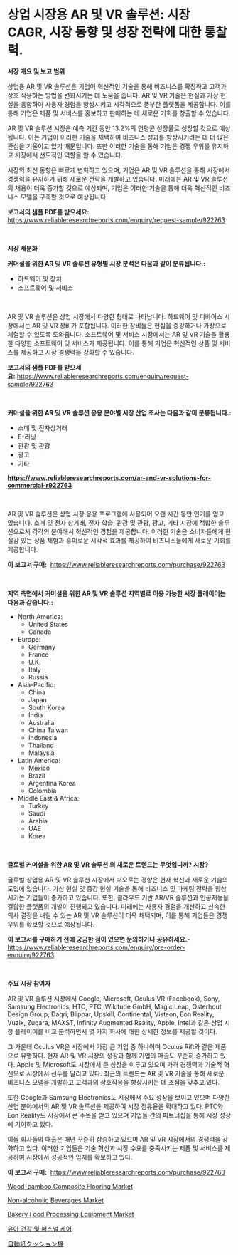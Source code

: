 <p><h1>상업 시장용 AR 및 VR 솔루션: 시장 CAGR, 시장 동향 및 성장 전략에 대한 통찰력.</h1></p><p><strong>시장 개요 및 보고 범위</strong></p>
<p><p>상업용 AR 및 VR 솔루션은 기업이 혁신적인 기술을 통해 비즈니스를 확장하고 고객과 상호 작용하는 방법을 변화시키는 데 도움을 줍니다. AR 및 VR 기술은 현실과 가상 현실을 융합하여 사용자 경험을 향상시키고 시각적으로 풍부한 플랫폼을 제공합니다. 이를 통해 기업은 제품 및 서비스를 홍보하고 판매하는 데 새로운 기회를 창출할 수 있습니다.</p><p>AR 및 VR 솔루션 시장은 예측 기간 동안 13.2%의 연평균 성장률로 성장할 것으로 예상됩니다. 이는 기업이 이러한 기술을 채택하여 비즈니스 성과를 향상시키려는 데 더 많은 관심을 기울이고 있기 때문입니다. 또한 이러한 기술을 통해 기업은 경쟁 우위를 유지하고 시장에서 선도적인 역할을 할 수 있습니다.</p><p>시장의 최신 동향은 빠르게 변화하고 있으며, 기업은 AR 및 VR 솔루션을 통해 시장에서 경쟁력을 유지하기 위해 새로운 전략을 개발하고 있습니다. 미래에는 AR 및 VR 솔루션의 채용이 더욱 증가할 것으로 예상되며, 기업은 이러한 기술을 통해 더욱 혁신적인 비즈니스 모델을 구축할 것으로 예상됩니다.</p></p>
<p><strong>보고서의 샘플 PDF를 받으세요:</strong> <a href="https://www.reliableresearchreports.com/enquiry/request-sample/922763">https://www.reliableresearchreports.com/enquiry/request-sample/922763</a></p>
<p>&nbsp;</p>
<p><strong>시장 세분화</strong></p>
<p><strong>커머셜을 위한 AR 및 VR 솔루션 유형별 시장 분석은 다음과 같이 분류됩니다.:</strong></p>
<p><ul><li>하드웨어 및 장치</li><li>소프트웨어 및 서비스</li></ul></p>
<p>&nbsp;</p>
<p><p>AR 및 VR 솔루션은 상업 시장에서 다양한 형태로 나타납니다. 하드웨어 및 디바이스 시장에서는 AR 및 VR 장비가 포함됩니다. 이러한 장비들은 현실을 증강하거나 가상으로 체험할 수 있도록 도와줍니다. 소프트웨어 및 서비스 시장에서는 AR 및 VR 기술을 활용한 다양한 소프트웨어 및 서비스가 제공됩니다. 이를 통해 기업은 혁신적인 상품 및 서비스를 제공하고 시장 경쟁력을 강화할 수 있습니다.</p></p>
<p><strong>보고서의 샘플 PDF를 받으세요:</strong>&nbsp;<a href="https://www.reliableresearchreports.com/enquiry/request-sample/922763">https://www.reliableresearchreports.com/enquiry/request-sample/922763</a></p>
<p>&nbsp;</p>
<p><strong> 커머셜을 위한 AR 및 VR 솔루션 응용 분야별 시장 산업 조사는 다음과 같이 분류됩니다.:</strong></p>
<p><ul><li>소매 및 전자상거래</li><li>E-러닝</li><li>관광 및 관광</li><li>광고</li><li>기타</li></ul></p>
<p><strong><a href="https://www.reliableresearchreports.com/ar-and-vr-solutions-for-commercial-r922763">https://www.reliableresearchreports.com/ar-and-vr-solutions-for-commercial-r922763</a></strong></p>
<p>&nbsp;</p>
<p><p>AR 및 VR 솔루션은 상업 시장 응용 프로그램에 사용되어 오랜 시간 동안 인기를 얻고 있습니다. 소매 및 전자 상거래, 전자 학습, 관광 및 관광, 광고, 기타 시장에 적합한 솔루션으로서 각각의 분야에서 혁신적인 경험을 제공합니다. 이러한 기술은 소비자들에게 현실감 있는 상품 체험과 흥미로운 시각적 효과를 제공하여 비즈니스들에게 새로운 기회를 제공합니다.</p></p>
<p><strong>이 보고서 구매:</strong>&nbsp; <a href="https://www.reliableresearchreports.com/purchase/922763">https://www.reliableresearchreports.com/purchase/922763</a></p>
<p>&nbsp;</p>
<p><strong>지역 측면에서 커머셜을 위한 AR 및 VR 솔루션 지역별로 이용 가능한 시장 플레이어는 다음과 같습니다.:</strong></p>
<p><ul>
    <li>
        North America:
        <ul>
            <li>United States</li>
            <li>Canada</li>
        </ul>
    </li>
    <li>
        Europe:
        <ul>
            <li>Germany</li>
            <li>France</li>
            <li>U.K.</li>
            <li>Italy</li>
            <li>Russia</li>
        </ul>
    </li>
    <li>
        Asia-Pacific:
        <ul>
            <li>China</li>
            <li>Japan</li>
            <li>South Korea</li>
            <li>India</li>
            <li>Australia</li>
            <li>China Taiwan</li>
            <li>Indonesia</li>
            <li>Thailand</li>
            <li>Malaysia</li>
        </ul>
    </li>
    <li>
        Latin America:
        <ul>
            <li>Mexico</li>
            <li>Brazil</li>
            <li>Argentina Korea</li>
            <li>Colombia</li>
        </ul>
    </li>
    <li>
        Middle East & Africa:
        <ul>
            <li>Turkey</li>
            <li>Saudi</li>
            <li>Arabia</li>
            <li>UAE</li>
            <li>Korea</li>
        </ul>
    </li>
    </ul></p>
<p>&nbsp;</p>
<p><strong>글로벌 커머셜을 위한 AR 및 VR 솔루션 의 새로운 트렌드는 무엇입니까? 시장?</strong></p>
<p><p>글로벌 상업용 AR 및 VR 솔루션 시장에서 떠오르는 경향은 현재 혁신과 새로운 기술의 도입에 있습니다. 가상 현실 및 증강 현실 기술을 통해 비즈니스 및 마케팅 전략을 향상시키는 기업들이 증가하고 있습니다. 또한, 클라우드 기반 AR/VR 솔루션과 인공지능을 결합한 플랫폼의 개발이 진행되고 있습니다. 미래에는 사용자 경험을 개선하고 신속한 의사 결정을 내릴 수 있는 AR 및 VR 솔루션이 더욱 채택되며, 이를 통해 기업들은 경쟁 우위를 확보할 것으로 예상됩니다.</p></p>
<p><strong>이 보고서를 구매하기 전에 궁금한 점이 있으면 문의하거나 공유하세요.</strong>- <a href="https://www.reliableresearchreports.com/enquiry/pre-order-enquiry/922763">https://www.reliableresearchreports.com/enquiry/pre-order-enquiry/922763</a></p>
<p>&nbsp;</p>
<p><strong>주요 시장 참여자</strong></p>
<p><p>AR 및 VR 솔루션 시장에서 Google, Microsoft, Oculus VR (Facebook), Sony, Samsung Electronics, HTC, PTC, Wikitude GmbH, Magic Leap, Osterhout Design Group, Daqri, Blippar, Upskill, Continental, Visteon, Eon Reality, Vuzix, Zugara, MAXST, Infinity Augmented Reality, Apple, Intel과 같은 상업 시장 플레이어를 비교 분석하면서 몇 가지 회사에 대한 상세한 정보를 제공할 것이다.</p><p>그 가운데 Oculus VR은 시장에서 가장 큰 기업 중 하나이며 Oculus Rift와 같은 제품으로 유명하다. 현재 AR 및 VR 시장의 성장과 함께 기업의 매출도 꾸준히 증가하고 있다. Apple 및 Microsoft도 시장에서 큰 성장을 이루고 있으며 가격 경쟁력과 기술적 혁신으로 시장에서 선두를 달리고 있다. 최근의 트렌드는 AR 및 VR 기술을 통해 새로운 비즈니스 모델을 개발하고 고객과의 상호작용을 향상시키는 데 초점을 맞추고 있다.</p><p>또한 Google과 Samsung Electronics도 시장에서 주요 성장을 보이고 있으며 다양한 산업 분야에서의 AR 및 VR 솔루션을 제공하여 시장 점유율을 확대하고 있다. PTC와 Eon Reality도 시장에서 큰 주목을 받고 있으며 기업들 간의 파트너십을 통해 시장 성장에 기여하고 있다.</p><p>이들 회사들의 매출은 매년 꾸준히 상승하고 있으며 AR 및 VR 시장에서의 경쟁력을 강화하고 있다. 이러한 기업들은 기술 혁신과 시장 수요를 충족시키는 제품 및 서비스를 제공하여 시장에서 성공적인 입지를 확보하고 있다.</p></p>
<p><strong>이 보고서 구매:</strong>&nbsp;&nbsp;<a href="https://www.reliableresearchreports.com/purchase/922763">https://www.reliableresearchreports.com/purchase/922763</a></p>
<p><p><a href="https://issuu.com/reportprime-2/docs/wood-bamboo-composite-flooring-market-size-2030.pp">Wood-bamboo Composite Flooring Market</a></p><p><a href="https://github.com/kufem1/Market-Research-Report-List-2/blob/main/non-alcoholic-beverages-market.md">Non-alcoholic Beverages Market</a></p><p><a href="https://github.com/kosella/Market-Research-Report-List-3/blob/main/bakery-food-processing-equipment-market.md">Bakery Food Processing Equipment Market</a></p><p><a href="https://medium.com/@cierrahayes645/%EC%98%AC%ED%95%B4-2024%EB%85%84-%EB%B6%80%ED%84%B0-2031%EB%85%84%EA%B9%8C%EC%A7%80-%EC%95%84%EA%B8%B0-%EA%B1%B4%EA%B0%95-%EB%B0%8F-%EA%B0%9C%EC%9D%B8-%EA%B4%80%EB%A6%AC-%EC%A0%9C%ED%92%88-%EC%8B%9C%EC%9E%A5%EC%9D%98-%EC%A0%90%EC%9C%A0%EC%9C%A8-%EB%B3%80%ED%99%94%EC%99%80-%EC%8B%9C%EC%9E%A5-%EC%84%B1%EC%9E%A5-%ED%8A%B8%EB%A0%8C%EB%93%9C-83243a32be8b">유아 건강 및 퍼스널 케어</a></p><p><a href="https://github.com/Fatimaklein1/Market-Research-Report-List-1/blob/main/504451788345.md">自動紙クッション機</a></p></p>